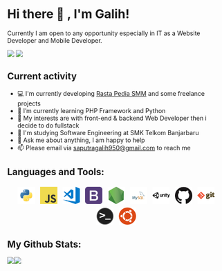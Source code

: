 # Hi there 👋 , I'm Galih!
Currently I am open to any opportunity especially in IT as a Website Developer and Mobile Developer.

<p>
    <img src="https://gpvc.arturio.dev/galihrasta320" />
    <img src="https://img.shields.io/github/followers/galihsptr320?label=Followers&logo=Github)](https://github.com/galihsptr320">
</p>

## Current activity

- 💻 I'm currently developing <a href="https://galih-ckt.my.id">Rasta Pedia SMM</a> and some freelance projects
- 📖 I’m currently learning PHP Framework and Python
- 🤔 My interests are with front-end & backend Web Developer then i decide to do fullstack
- 💼 I'm studying Software Engineering at SMK Telkom Banjarbaru
- 💬 Ask me about anything, I am happy to help
- 📫 Please email via saputragalih950@gmail.com to reach me

## Languages and Tools:
<p align="center">
<img src="https://raw.githubusercontent.com/github/explore/80688e429a7d4ef2fca1e82350fe8e3517d3494d/topics/python/python.png" alt="Python" height="40" style="vertical-align:top; margin:4px">
<img src="https://raw.githubusercontent.com/github/explore/80688e429a7d4ef2fca1e82350fe8e3517d3494d/topics/javascript/javascript.png" alt="Javascript" height="40" style="vertical-align:top; margin:4px">
<img src="https://raw.githubusercontent.com/github/explore/80688e429a7d4ef2fca1e82350fe8e3517d3494d/topics/visual-studio-code/visual-studio-code.png" alt="VS Code" height="40" style="vertical-align:top; margin:4px">
<img src="https://raw.githubusercontent.com/github/explore/80688e429a7d4ef2fca1e82350fe8e3517d3494d/topics/bootstrap/bootstrap.png" alt="Bootstrap" height="40" style="vertical-align:top; margin:4px">
<img src="https://raw.githubusercontent.com/github/explore/80688e429a7d4ef2fca1e82350fe8e3517d3494d/topics/nodejs/nodejs.png" alt="NodeJS" height="40" style="vertical-align:top; margin:4px">
<img src="https://raw.githubusercontent.com/github/explore/80688e429a7d4ef2fca1e82350fe8e3517d3494d/topics/mysql/mysql.png" alt="MySQL" height="40" style="vertical-align:top; margin:4px">
 <img src="https://raw.githubusercontent.com/github/explore/80688e429a7d4ef2fca1e82350fe8e3517d3494d/topics/unity/unity.png" alt="Unity" height="40" style="vertical-align:top; margin:4px">
<img src="https://raw.githubusercontent.com/github/explore/78df643247d429f6cc873026c0622819ad797942/topics/github/github.png" alt="Github" height="40" style="vertical-align:top; margin:4px">
<img src="https://raw.githubusercontent.com/github/explore/80688e429a7d4ef2fca1e82350fe8e3517d3494d/topics/git/git.png" alt="Git" height="40" style="vertical-align:top; margin:4px">
<img src="https://raw.githubusercontent.com/github/explore/80688e429a7d4ef2fca1e82350fe8e3517d3494d/topics/terminal/terminal.png" alt="Terminal" height="40" style="vertical-align:top; margin:4px">
<img src="https://raw.githubusercontent.com/github/explore/80688e429a7d4ef2fca1e82350fe8e3517d3494d/topics/ubuntu/ubuntu.png" alt="Ubuntu" height="40" style="vertical-align:top; margin:4px">
</p>
    
## My Github Stats:
<div>
<a href="https://readme-stats-cfgj2cxdy.vercel.app/api?username=galihsptr320&count_private=true&show_icons=true&theme=tokyonight">
  <img  align="left" src="https://readme-stats-cfgj2cxdy.vercel.app/api?username=galihsptr320&count_private=true&show_icons=true&theme=tokyonight" />
</a>
<a href="https://readme-stats-cfgj2cxdy.vercel.app/api/top-langs/?username=galihsptr320&hide=php&theme=tokyonight">
  <img align="left" src="https://readme-stats-cfgj2cxdy.vercel.app/api/top-langs/?username=galihsptr320&theme=tokyonight" />
</a>
</div>
